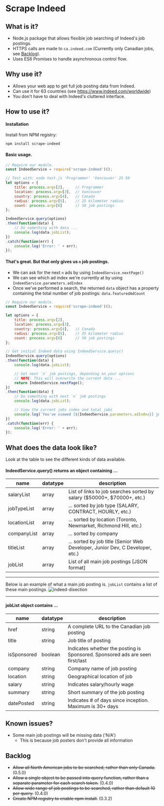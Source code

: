 # Scrape Indeed

## What is it?
- Node.js package that allows flexible job searching of Indeed's job postings.
- HTTPS calls are made to `ca.indeed.com` (Currently only Canadian jobs, see [Backlog](#backlog)).
- Uses ES6 Promises to handle asynchronous control flow.

## Why use it?
- Allows your web app to get full job posting data from Indeed.
- Can use it for 63 countries (see https://www.indeed.com/worldwide)
- You don't have to deal with Indeed's cluttered interface.

## How to use it?

#### Installation
Install from NPM registry:
```
npm install scrape-indeed
```

#### Basic usage.
```javascript
// Require our module.
const IndeedService = require('scrape-indeed')();

// Test with: node test.js 'Programmer' 'Vancouver' 25 50
let options = {
    title: process.argv[2],     // Programmer
    location: process.argv[3],  // Vancouver
    country: process.argv[4],   // Canada
    radius: process.argv[5],    // 25 kilometer radius
    count: process.argv[6]      // 50 job postings
};

IndeedService.query(options)
.then(function(data) {
    // Do something with data ...
    console.log(data.jobList);
})
.catch(function(err) {
    console.log('Error: ' + err);
});
```

#### That's great. But that only gives us `n` job postings.
- We can ask for the next `n` ads by using `IndeedService.nextPage()`
- We can see which ad index we're currently at by using `IndeedService.parameters.adIndex`
- Once we've performed a search, the returned `data` object has a property containing the total number of job postings: `data.featuredAdCount`

```javascript
// Require our module.
const IndeedService = require('scrape-indeed')();

let options = {
    title: process.argv[2],
    location: process.argv[3],
    country: process.argv[4],   // Canada
    radius: process.argv[5],    // 25 kilometer radius
    count: process.argv[6]      // 50 job postings
};

// Get initial Indeed data using IndeedService.query()
IndeedService.query(options)
.then(function(data) {
    console.log(data.jobList);

    // Get next `n` job postings, depending on your options
    // NOTE: This will overwrite the current data ...
    return IndeedService.nextPage();
})
.then(function(data) {
    // Do something with next `n` job postings
    console.log(data.jobList);

    // View the current jobs index and total jobs
    console.log(`You've viewed [${IndeedService.parameters.adIndex}] jobs out of [${data.featuredAdCount}] total jobs.`);
})
.catch(function(err) {
    console.log('Error: ' + err);
});
```

## What does the data look like?
Look at the table to see the different kinds of data available.

#### IndeedService.query() returns an object containing ...
| name | datatype | description |
|------|----------|-------------|
| salaryList | array | List of links to job searches sorted by salary ($50000+, $70000+, etc.) |
| jobTypeList | array | ... sorted by job type (SALARY, CONTRACT, HOURLY, etc.)|
| locationList | array | ... sorted by location (Toronto, Newmarket, Richmond Hill, etc.) |
| companyList | array | ... sorted by company |
| titleList | array | ... sorted by job title (Senior Web Developer, Junior Dev, C Developer, etc.) |
| jobList | array | List of all main job postings [JSON format] |

--------

Below is an example of what a main job posting is. `jobList` contains a list of these main postings.
![indeed-disection](https://cloud.githubusercontent.com/assets/15149835/24163965/8d73e850-0e42-11e7-8b97-501545b128e0.png)

--------

#### jobList object contains ...
| name | datatype | description |
|------|----------|-------------|
| href | string | A complete URL to the Canadian job posting |
| title | string | Job title of posting |
| isSponsored | boolean | Indicates whether the posting is Sponsored. Sponsored ads are seen first/last |
| company | string | Company name of job posting |
| location | string | Geographical location of job |
| salary | string | Indicates salary/hourly wage |
| summary | string | Short summary of the job posting |
| datePosted | string | Indicates # of days since inception. Maximum is 30+ days |

## Known issues?
- Some main job postings will be missing data ('N/A')
    - This is because job posters don't provide all information

## Backlog
- ~~Allow all North American jobs to be searched, rather than only Canada.~~ (0.5.0)
- ~~Allow a single object to be passed into query function, rather than a separate parameter for each search token.~~ (0.4.0)
- ~~Allow wide range of job postings to be searched, rather than default 10 per query.~~ (0.4.0)
- ~~Create NPM registry to enable npm install.~~ (0.3.2)
